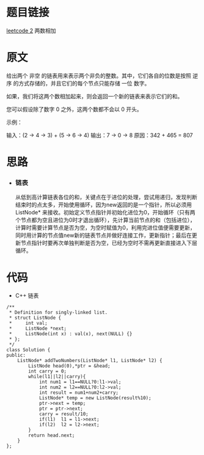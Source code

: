 # 题目链接
[leetcode 2](https://leetcode-cn.com/problems/add-two-numbers/) 两数相加  

# 原文
给出两个 非空 的链表用来表示两个非负的整数。其中，它们各自的位数是按照 逆序 的方式存储的，并且它们的每个节点只能存储 一位 数字。

如果，我们将这两个数相加起来，则会返回一个新的链表来表示它们的和。

您可以假设除了数字 0 之外，这两个数都不会以 0 开头。

示例：

输入：(2 -> 4 -> 3) + (5 -> 6 -> 4)
输出：7 -> 0 -> 8
原因：342 + 465 = 807

# 思路
- ### **链表**
  从低到高计算链表各位的和，关键点在于进位的处理，尝试用递归，发现判断结束时的点太多，开始使用循环，因为new返回的是一个指针，所以必须用ListNode* 来接收。初始定义节点指针并初始化进位为0，开始循环（只有两个节点都为空且进位为0时才退出循环），先计算当前节点的和（包括进位），计算时需要计算节点是否为空，为空时赋值为0，利用完进位值便需要更新，同时用计算的节点值new新的链表节点并做好连接工作，更新指针；最后在更新节点指针时要再次单独判断是否为空，已经为空时不需再更新直接进入下层循环。

# 代码
- C++ 链表
```
/**
 * Definition for singly-linked list.
 * struct ListNode {
 *     int val;
 *     ListNode *next;
 *     ListNode(int x) : val(x), next(NULL) {}
 * };
 */
class Solution {
public:
    ListNode* addTwoNumbers(ListNode* l1, ListNode* l2) {
        ListNode head(0),*ptr = &head;
        int carry = 0;
        while(l1||l2||carry){
            int num1 = l1==NULL?0:l1->val;
            int num2 = l2==NULL?0:l2->val;
            int result = num1+num2+carry;
            ListNode* temp = new ListNode(result%10);
            ptr->next = temp;
            ptr = ptr->next;
            carry = result/10;
            if(l1)  l1 = l1->next;
            if(l2)  l2 = l2->next;
        }
        return head.next;
    }
};
```